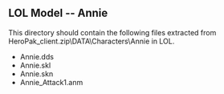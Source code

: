 LOL Model -- Annie 
-----------------------

This directory should contain the following files extracted from HeroPak_client.zip\DATA\Characters\Annie in LOL.

* Annie.dds
* Annie.skl
* Annie.skn
* Annie_Attack1.anm

